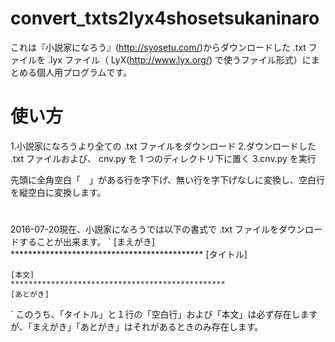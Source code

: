 # convert_txts2lyx4shosetsukaninaro
これは『小説家になろう』(http://syosetu.com/)からダウンロードした .txt ファイルを .lyx ファイル（ LyX(http://www.lyx.org/) で使うファイル形式）にまとめる個人用プログラムです。

# 使い方
1.小説家になろうより全ての .txt ファイルをダウンロード
2.ダウンロードした .txt ファイルおよび、 cnv.py を 1 つのディレクトリ下に置く
3.cnv.py を実行

先頭に全角空白「　」がある行を字下げ、無い行を字下げなしに変換し、空白行を縦空白に変換します。

#
2016-07-20現在、小説家になろうでは以下の書式で .txt ファイルをダウンロードすることが出来ます。
`
    [まえがき]
    ********************************************
    [タイトル]
    
    [本文]
    ************************************************
    [あとがき]
`
このうち、「タイトル」と１行の「空白行」および「本文」は必ず存在しますが、「まえがき」「あとがき」はそれがあるときのみ存在します。
